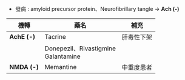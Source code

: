 - 發病 : amyloid precursor protein、Neurofibrillary tangle -> **Ach (-)**

| 機轉 | 藥名 | 補充 |
| ---- | ---- | ---- |
| **AchE (-)** | Tacrine | 肝毒性下架 |
|  | Donepezil、Rivastigmine<br>Galantamine |  |
| **NMDA (-)** | Memantine | 中重度患者 |
